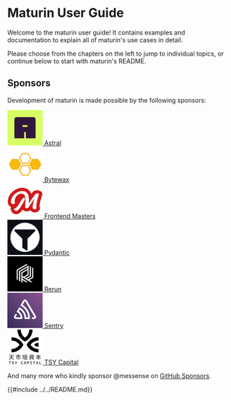 # Maturin User Guide

Welcome to the maturin user guide! It contains examples and documentation to explain all of maturin's use cases in detail.

Please choose from the chapters on the left to jump to individual topics, or continue below to start with maturin's README.

## Sponsors

Development of maturin is made possible by the following sponsors:

<div class="sponsors">
  <div>
    <a rel="sponsored" target="_blank" href="https://astral.sh">
      <img src="./assets/sponsors/astral.png" alt="Astral" width="80" height="80" />
      <span>Astral</span>
    </a>
  </div>
  <div>
    <a rel="sponsored" target="_blank" href="http://bytewax.io">
      <img src="./assets/sponsors/bytewax.png" alt="Bytewax" width="80" height="80" />
      <span>Bytewax</span>
    </a>
  </div>
  <div>
    <a rel="sponsored" target="_blank" href="https://frontendmasters.com">
      <img src="./assets/sponsors/frontend-masters.png" alt="Frontend Masters" width="80" height="80" />
      <span>Frontend Masters</span>
    </a>
  </div>
  <div>
    <a rel="sponsored" target="_blank" href="https://pydantic.dev">
      <img src="./assets/sponsors/pydantic.png" alt="Pydantic" width="80" height="80" />
      <span>Pydantic</span>
    </a>
  </div>
  <div>
    <a rel="sponsored" target="_blank" href="https://www.rerun.io">
      <img src="./assets/sponsors/rerun.png" alt="Rerun" width="80" height="80" />
      <span>Rerun</span>
    </a>
  </div>
  <div>
    <a rel="sponsored" target="_blank" href="http://sentry.io">
      <img src="./assets/sponsors/sentry.png" alt="Sentry" width="80" height="80" />
      <span>Sentry</span>
    </a>
  </div>
  <div>
    <a rel="sponsored" target="_blank" href="https://github.com/TSYCapital">
      <img src="./assets/sponsors/tsy-capital.png" alt="TSY Capital" width="80" height="80" />
      <span>TSY Capital</span>
    </a>
  </div>
</div>

And many more who kindly sponsor @messense on [GitHub Sponsors](https://github.com/sponsors/messense#sponsors).

{{#include ../../README.md}}
